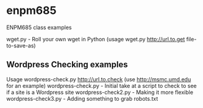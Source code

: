 # enpm685
ENPM685 class examples

wget.py - Roll your own wget in Python (usage wget.py http://url.to.get file-to-save-as)


Wordpress Checking examples
---------------------------
Usage wordpress-check.py http://url.to.check (use http://msmc.umd.edu for an example)
wordpress-check.py - Initial take at a script to check to see if a site is a Wordpress site
wordpress-check2.py - Making it more flexible
wordpress-check3.py - Adding something to grab robots.txt

